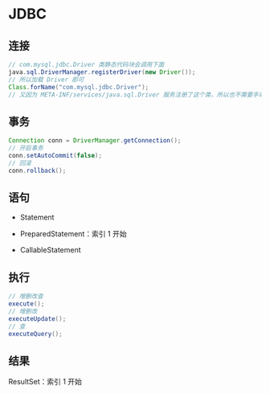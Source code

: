 # JDBC

## 连接

```java
// com.mysql.jdbc.Driver 类静态代码块会调用下面
java.sql.DriverManager.registerDriver(new Driver());
// 所以加载 Driver 即可
Class.forName("com.mysql.jdbc.Driver");
// 又因为 META-INF/services/java.sql.Driver 服务注册了这个类，所以也不需要手动加载
```

## 事务

```java
Connection conn = DriverManager.getConnection();
// 开启事务
conn.setAutoCommit(false);
// 回滚
conn.rollback();
```

## 语句

- Statement

- PreparedStatement：索引 1 开始

- CallableStatement

## 执行

```java
// 增删改查
execute();
// 增删改
executeUpdate();
// 查
executeQuery();
```

## 结果

ResultSet：索引 1 开始